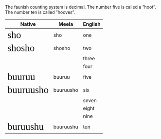 The faunish counting system is decimal.
The number five is called a ”hoof”.
The number ten is called ”hooves”.

| Native                                                             | Meela     | English |
| ------------------------------------------------------------------ | --------- | ------- |
| <span style="font-family: Meela; font-size: 32px">sho</span>       | sho       | one     |
| <span style="font-family: Meela; font-size: 32px">shosho</span>    | shosho    | two     |
| <span style="font-family: Meela; font-size: 32px"></span>          |           | three   |
| <span style="font-family: Meela; font-size: 32px"></span>          |           | four    |
| <span style="font-family: Meela; font-size: 32px">buuruu</span>    | buuruu    | five    |
| <span style="font-family: Meela; font-size: 32px">buuruusho</span> | buuruusho | six     |
| <span style="font-family: Meela; font-size: 32px"></span>          |           | seven   |
| <span style="font-family: Meela; font-size: 32px"></span>          |           | eight   |
| <span style="font-family: Meela; font-size: 32px"></span>          |           | nine    |
| <span style="font-family: Meela; font-size: 32px">buruushu</span>  | buuruushu | ten     |
